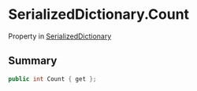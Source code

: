 # SerializedDictionary.Count

Property in [SerializedDictionary](/api/csharp/yarn.unity.serializeddictionary.md)

## Summary



```csharp
public int Count { get };
```

